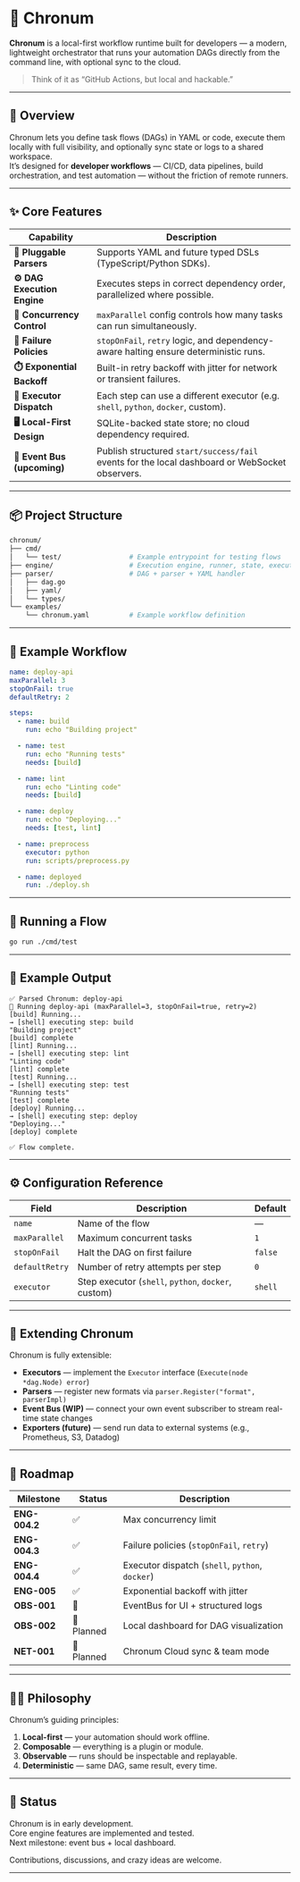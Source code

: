 # 🧭 Chronum

**Chronum** is a local-first workflow runtime built for developers — a modern, lightweight orchestrator that runs your automation DAGs directly from the command line, with optional sync to the cloud.

> Think of it as “GitHub Actions, but local and hackable.”

---

## 🚀 Overview

Chronum lets you define task flows (DAGs) in YAML or code, execute them locally with full visibility, and optionally sync state or logs to a shared workspace.  
It’s designed for **developer workflows** — CI/CD, data pipelines, build orchestration, and test automation — without the friction of remote runners.

---

## ✨ Core Features

| Capability | Description |
|-------------|--------------|
| **🧩 Pluggable Parsers** | Supports YAML and future typed DSLs (TypeScript/Python SDKs). |
| **⚙️ DAG Execution Engine** | Executes steps in correct dependency order, parallelized where possible. |
| **🔀 Concurrency Control** | `maxParallel` config controls how many tasks can run simultaneously. |
| **🛑 Failure Policies** | `stopOnFail`, `retry` logic, and dependency-aware halting ensure deterministic runs. |
| **⏱️ Exponential Backoff** | Built-in retry backoff with jitter for network or transient failures. |
| **🧠 Executor Dispatch** | Each step can use a different executor (e.g. `shell`, `python`, `docker`, custom). |
| **🖥️ Local-First Design** | SQLite-backed state store; no cloud dependency required. |
| **📡 Event Bus (upcoming)** | Publish structured `start/success/fail` events for the local dashboard or WebSocket observers. |

---

## 📦 Project Structure

```bash
chronum/
├── cmd/
│   └── test/                 # Example entrypoint for testing flows
├── engine/                   # Execution engine, runner, state, executors
├── parser/                   # DAG + parser + YAML handler
│   ├── dag.go
│   ├── yaml/
│   └── types/
└── examples/
    └── chronum.yaml          # Example workflow definition
```

---

## 🧱 Example Workflow

```yaml
name: deploy-api
maxParallel: 3
stopOnFail: true
defaultRetry: 2

steps:
  - name: build
    run: echo "Building project"

  - name: test
    run: echo "Running tests"
    needs: [build]

  - name: lint
    run: echo "Linting code"
    needs: [build]

  - name: deploy
    run: echo "Deploying..."
    needs: [test, lint]

  - name: preprocess
    executor: python
    run: scripts/preprocess.py

  - name: deployed
    run: ./deploy.sh
```

---

## 🧰 Running a Flow

```bash
go run ./cmd/test
```
---

## 🧩 Example Output

```
✅ Parsed Chronum: deploy-api
🚀 Running deploy-api (maxParallel=3, stopOnFail=true, retry=2)
[build] Running...
→ [shell] executing step: build
"Building project"
[build] complete
[lint] Running...
→ [shell] executing step: lint
"Linting code"
[lint] complete
[test] Running...
→ [shell] executing step: test
"Running tests"
[test] complete
[deploy] Running...
→ [shell] executing step: deploy
"Deploying..."
[deploy] complete

✅ Flow complete.
```

---

## ⚙️ Configuration Reference

| Field | Description | Default |
|--------|--------------|----------|
| `name` | Name of the flow | — |
| `maxParallel` | Maximum concurrent tasks | `1` |
| `stopOnFail` | Halt the DAG on first failure | `false` |
| `defaultRetry` | Number of retry attempts per step | `0` |
| `executor` | Step executor (`shell`, `python`, `docker`, custom) | `shell` |

---

## 🔌 Extending Chronum

Chronum is fully extensible:

- **Executors** — implement the `Executor` interface (`Execute(node *dag.Node) error`)
- **Parsers** — register new formats via `parser.Register("format", parserImpl)`
- **Event Bus (WIP)** — connect your own event subscriber to stream real-time state changes
- **Exporters (future)** — send run data to external systems (e.g., Prometheus, S3, Datadog)

---

## 🧩 Roadmap

| Milestone     | Status     | Description                                     |
| ------------- | ---------- | ----------------------------------------------- |
| **ENG-004.2** | ✅          | Max concurrency limit                           |
| **ENG-004.3** | ✅          | Failure policies (`stopOnFail`, `retry`)        |
| **ENG-004.4** | ✅          | Executor dispatch (`shell`, `python`, `docker`) |
| **ENG-005**   | ✅          | Exponential backoff with jitter                 |
| **OBS-001**   | 🚧          | EventBus for UI + structured logs               |
| **OBS-002**   | 🧠 Planned  | Local dashboard for DAG visualization           |
| **NET-001**   | 🧠 Planned  | Chronum Cloud sync & team mode                  |

---
## 🧑‍💻 Philosophy

Chronum’s guiding principles:

1. **Local-first** — your automation should work offline.
2. **Composable** — everything is a plugin or module.
3. **Observable** — runs should be inspectable and replayable.
4. **Deterministic** — same DAG, same result, every time.

---

## 🧪 Status

Chronum is in early development.  
Core engine features are implemented and tested.  
Next milestone: event bus + local dashboard.

Contributions, discussions, and crazy ideas are welcome.

---